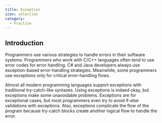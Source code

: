 ```yaml
---
title: Exception
icon: selection
category:
  - Practise
---
```


## Introduction

Programmers use various strategies to handle errors in their software systems. Programmers who work with C/C++ languages often tend to use error codes for error handling. C# and Java developers always use exception-based error-handling strategies. Meanwhile, some programmers use exceptions only for critical error-handling flows.

Almost all modern programming languages support exceptions with traditional try-catch-like syntaxes. Using exceptions is indeed okay, but exceptions make some unavoidable problems. Exceptions are for exceptional cases, but most programmers even try to avoid if-else validations with exceptions. Also, exceptions complicate the flow of the program because try-catch blocks create another logical flow to handle the error.
